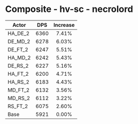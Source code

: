 # Composite - hv-sc - necrolord
| Actor | DPS | Increase |
|---|:---:|:---:|
|HA_DE_2|6360|7.41%|
|DE_MD_2|6278|6.03%|
|DE_FT_2|6247|5.51%|
|HA_MD_2|6242|5.43%|
|DE_RS_2|6227|5.16%|
|HA_FT_2|6200|4.71%|
|HA_RS_2|6183|4.43%|
|MD_FT_2|6132|3.56%|
|MD_RS_2|6112|3.22%|
|RS_FT_2|6075|2.60%|
|Base|5921|0.00%|
